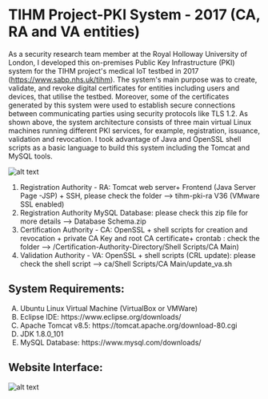 # TIHM Project-PKI System - 2017 (CA, RA and VA entities)
As a security research team member at the Royal Holloway University of London, I developed this on-premises Public Key Infrastructure (PKI) system for the TIHM project's medical IoT testbed in 2017 (https://www.sabp.nhs.uk/tihm). The system's main purpose was to create, validate, and revoke digital certificates for entities including users and devices, that utilise the testbed. Moreover, some of the certificates generated by this system were used to establish secure connections between communicating parties using security protocols like TLS 1.2. As shown above, the system architecture consists of three main virtual Linux machines running different PKI services, for example, registration, issuance, validation and revocation. I took advantage of Java and OpenSSL shell scripts as a basic language to build this system including the Tomcat and MySQL tools.    


![alt text](https://github.com/salaheddin-darwish/TIHM-PKI-CA-RA-VA-/blob/master/Images/Screen%20Shot%202017-03-10%20at%2018.02.03.png?raw=true)

<ol type="1">
  <li>Registration Authority - RA: Tomcat web server+ Frontend (Java Server Page -JSP) + SSH, please check the folder --> tihm-pki-ra V36 (VMware SSL enabled) </li> 
  <li>Registration Authority MySQL Database: please check this zip file for more details --> Database Schema.zip</li>
  <li>Certification Authority - CA: OpenSSL + shell scripts for creation and revocation + private CA Key and root CA certificate+ crontab : check the folder --> /Certification-Authority-Directory/Shell Scripts/CA Main)</li>
  <li>Validation Authority - VA: OpenSSL + shell scripts (CRL update): please check the shell script --> ca/Shell Scripts/CA Main/update_va.sh</li>
 </ol>

## System Requirements:
<ol type="A">
<Li> Ubuntu Linux Virtual Machine (VirtualBox or VMWare) </Li>  
<li> Eclipse IDE: https://www.eclipse.org/downloads/ </li>
<li> Apache Tomcat v8.5: https://tomcat.apache.org/download-80.cgi  </li>
<li> JDK 1.8.0_101 </li>
<Li> MySQL Database: https://www.mysql.com/downloads/ </Li>
 

 </ol>
 
## Website Interface: 
 ![alt text](https://github.com/salaheddin-darwish/TIHM-PKI-CA-RA-VA-/blob/master/Images/Main%20Page%20with%20user.jpg?raw=true)
